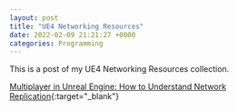 ```yaml
---
layout: post
title: "UE4 Networking Resources"
date: 2022-02-09 21:21:27 +0000
categories: Programming
---
```


This is a post of my UE4 Networking Resources collection.

[Multiplayer in Unreal Engine: How to Understand Network Replication](https://youtu.be/JOJP0CvpB8w){:target="_blank"}
